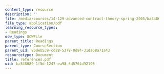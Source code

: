 ```yaml
---
content_type: resource
description: ''
file: /media/courses/14-129-advanced-contract-theory-spring-2005/ba5486891f5d1247ea986d5764d92195_references.pdf
file_type: application/pdf
learning_resource_types:
- Readings
ocw_type: OCWFile
parent_title: Readings
parent_type: CourseSection
parent_uid: 85deb539-cd28-5378-0d84-31da68a71a43
resourcetype: Document
title: references.pdf
uid: ba548689-1f5d-1247-ea98-6d5764d92195
---
```

